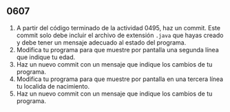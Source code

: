 ## 0607

1. A partir del código terminado de la actividad 0495, haz un commit. Este commit solo debe incluir el archivo de extensión `.java` que hayas creado y debe tener un mensaje adecuado al estado del programa.
2. Modifica tu programa para que muestre por pantalla una segunda línea que indique tu edad.
3. Haz un nuevo commit con un mensaje que indique los cambios de tu programa.
4. Modifica tu programa para que muestre por pantalla en una tercera línea tu localida de nacimiento.
5. Haz un nuevo commit con un mensaje que indique los cambios de tu programa.

